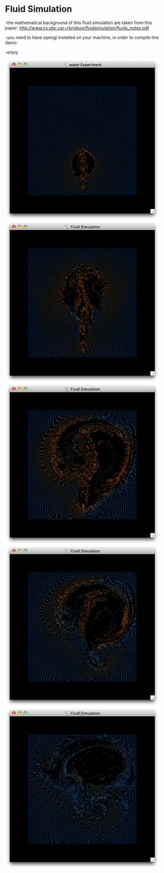 Fluid Simulation
====
-the mathematical background of this fluid simulation are taken from this paper: http://www.cs.ubc.ca/~rbridson/fluidsimulation/fluids_notes.pdf

-you need to have opengl installed on your machine, in order to compile this demo

-enjoy

![Mimage1](/img/demo1.png) ![Mimage2](/img/demo4.png) ![Mimage3](/img/demo5.png) ![Mimage4](/img/demo6.png) ![Mimage5](/img/demo8.png)
